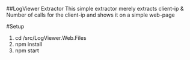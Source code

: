 ##LogViewer Extractor
This simple extractor merely extracts client-ip & Number of calls for the client-ip and shows it on a simple web-page

#Setup
1) cd /src/LogViewer.Web.Files
1) npm install
2) npm start